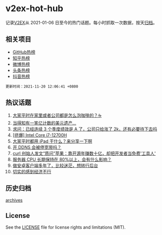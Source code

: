 # v2ex-hot-hub

 记录[V2EX](https://www.v2ex.com/)从 2021-01-06 日至今的热门话题。每小时抓取一次数据，按天[归档](archives)。
 
 ## 相关项目

- [GitHub热榜](https://github.com/snaildev/github-hot-hub)
- [知乎热榜](https://github.com/snaildev/zhihu-hot-hub)
- [微博热榜](https://github.com/snaildev/weibo-hot-hub)
- [头条热榜](https://github.com/snaildev/toutiao-hot-hub)
- [抖音热榜](https://github.com/snaildev/douyin-hot-hub)


 `更新时间：2021-11-20 12:06:41 +0800`

## 热议话题

1. [大家平时在家里或者公司都是怎么泡咖啡的？☕](https://www.v2ex.com/t/816524)
1. [当得知有一笔亿计数的美元遗产...](https://www.v2ex.com/t/816553)
1. [求问：已经连续 3 个季度绩效是 A 了，公司只给涨了 2k，还有必要待下去吗](https://www.v2ex.com/t/816516)
1. [[挤爆] Intel Core i7-12700H](https://www.v2ex.com/t/816600)
1. [大家平时都用 iPad 干什么？来分享一下啊](https://www.v2ex.com/t/816609)
1. [开 DDNS 会被停宽带吗？](https://www.v2ex.com/t/816539)
1. [curl 创始人发文“质问”苹果：靠开源年赚数十亿，却把开发者当免费'工具人'](https://www.v2ex.com/t/816680)
1. [服务器 CPU 长期保持在 80%以上，会有什么影响？](https://www.v2ex.com/t/816523)
1. [做安卓客户端多年了，比较迷茫，想转行后台](https://www.v2ex.com/t/816554)
1. [切实的感到经济不行](https://www.v2ex.com/t/816678)

## 历史归档

[archives](archives)

## License

See the [LICENSE](LICENSE) file for license rights and limitations (MIT).
